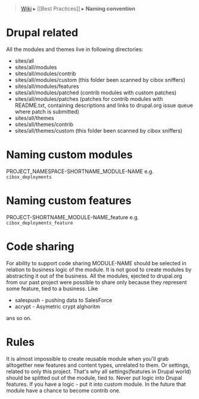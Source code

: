 > [Wiki](Home) ▸ [[Best Practices]] ▸ **Naming convention**

Drupal related
=====

All the modules and themes live in following directories:

- sites/all
- sites/all/modules
- sites/all/modules/contrib
- sites/all/modules/custom (this folder been scanned by cibox sniffers)
- sites/all/modules/features
- sites/all/modules/patched (contrib modules with custom patches)
- sites/all/modules/patches (patches for contrib modules with README.txt, containing descriptions and links to drupal.org issue queue where patch is submitted)
- sites/all/themes
- sites/all/themes/contrib
- sites/all/themes/custom (this folder been scanned by cibox sniffers)

Naming custom modules
=====

PROJECT_NAMESPACE-SHORTNAME_MODULE-NAME e.g. ```cibox_deployments```

Naming custom features
=====

PROJECT-SHORTNAME_MODULE-NAME_feature e.g. ```cibox_deployments_feature```

Code sharing
=====

For ability to support code sharing MODULE-NAME should be selected in relation to business logic of the module. It is not good to create modules by abstracting it out of the business. All the modules, ejected to drupal.org from our past project were possible to share only because they represent some feature, tied to a business. 
Like 
- salespush - pushing data to SalesForce
- acrypt - Asymetric crypt alghoritm

ans so on.

Rules
=====

It is almost impossible to create reusable module when you'll grab alltogether new features and content types, unrelated to them. Or settings, related to only this project. That's why all settings(features in Drupal world) should be splitted out of the module, tied to. 
Never put logic into Drupal features. If you have a logic - put it into custom module. In the future that module have a chance to become contrib one.